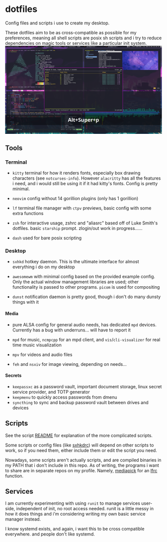 # dotfiles
Config files and scripts i use to create my desktop.

These dotfiles aim to be as cross-compatible as possible for my preferences, meaning all shell scripts are posix sh scripts and i try to reduce dependencies on magic tools or services like a particular init system.
![Riced out rizz](img/rice1.png)
## Tools

### Terminal

- `kitty` terminal for how it renders fonts, especially box drawing characters (see `notcurses-info`). However `alacritty` has all the features i need, and i would still be using it if it had kitty's fonts.
Config is pretty minimal.

- `neovim` config without 14 gorillion plugins (only has 1 gorillion)

- `lf` terminal file manager with `ctpv` previews, basic config with some extra functions

- `zsh` for interactive usage, zshrc and "aliasrc" based off of Luke Smith's dotfiles. basic `starship` prompt. zlogin/out work in progress......
- `dash` used for bare posix scripting

### Desktop

- `sxhkd` hotkey daemon. This is the ultimate interface for almost everything i do on my desktop

- `awesomewm` with minimal config based on the provided example config. Only the actual window management libraries are used; other functionality is passed to other programs. `picom` is used for compositing

- `dunst` notification daemon is pretty good, though i don't do many dunsty things with it

#### Media

- pure ALSA config for general audio needs, has dedicated `mpd` devices. Currently has a bug with underruns... will have to report it

- `mpd` for music, `ncmpcpp` for an mpd client, and `vis`/`cli-visualizer` for real time music visualization

- `mpv` for videos and audio files

- `feh` and `nsxiv` for image viewing, depending on needs...

#### Secrets

- `keepassxc` as a password vault, important document storage, linux secret service provider, and TOTP generator
- `keepmenu` to quickly access passwords from dmenu
- `syncthing` to sync and backup password vault between drives and devices

## Scripts
See the script [README](.local/bin/README.md) for explanation of the more complicated scripts.

Some scripts or config files (like [sxhkdrc](.config/sxhkd/sxhkdrc)) will depend on other scripts to work, so if you need them, either include them or edit the script you need.

Nowadays, some scripts aren't actually scripts, and are compiled binaries in my PATH that i don't include in this repo. As of writing, the programs i want to share are in separate repos on my profile. Namely, [mediapick](https://github.com/peesock/mediapick) for an [lfrc](.config/lf/lfrc) function.

## Services
I am currently experimenting with using `runit` to manage services user-side, independent of init, no root access needed. runit is a little messy in how it does things and i'm considering writing my own basic service manager instead. 

I know systemd exists, and again, i want this to be cross compatible everywhere. and people don't like systemd.
